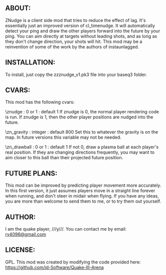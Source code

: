## ABOUT:

ZNudge is a client side mod that tries to reduce the effect of lag.
It's essentially just an improved version of cl_timenudge.
It will automatically detect your ping and draw the other players forward
into the future by your ping. You can aim directly at targets
without leading shots, and as long as they don't change direction,
your shots will hit. This mod may be a reinvention of some of the work
by the authors of instaunlagged.


## INSTALLATION:

To install, just copy the zzznudge_v1.pk3 file into your baseq3 folder.


## CVARS:

This mod has the following cvars:

\znudge : 0 or 1 : default 1
	If znudge is 0, the normal player rendering code is run.
	If znudge is 1, then the other player positions are nudged into the future.

\zn_gravity : integer : default 800
	Set this to whatever the gravity is on the map.
	In future versions this variable may not be needed.

\zn_drawball : 0 or 1 : default 1
	If not 0, draw a plasma ball at each player's real position.
	If they are changing directions frequently, you may want
	to aim closer to this ball than their projected future position.


## FUTURE PLANS:

This mod can be improved by predicting player movement more accurately.
In this first version, it just assumes players move in a straight line forever
when running, and don't steer in midair when flying. If you have any ideas,
you are more than welcome to send them to me, or to try them out yourself.


## AUTHOR:

I am the quake player, ///y///. You can contact me by email: ry4096@gmail.com

## LICENSE:

GPL. This mod was created by modifying the code provided here:
https://github.com/id-Software/Quake-III-Arena

